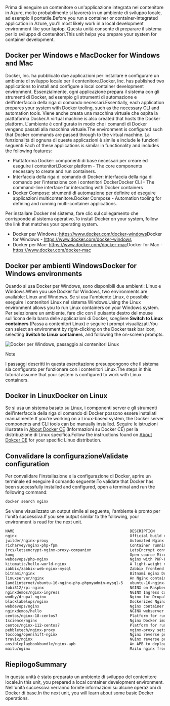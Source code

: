 <span data-ttu-id="6134e-101">Prima di eseguire un contenitore o un'applicazione integrata nel contenitore in Azure, molto probabilmente si lavorerà in un ambiente di sviluppo locale, ad esempio il portatile.</span><span class="sxs-lookup"><span data-stu-id="6134e-101">Before you run a container or container-integrated application in Azure, you'll most likely work in a local development environment like your laptop.</span></span> <span data-ttu-id="6134e-102">Questa unità consente di preparare il sistema per lo sviluppo di contenitori.</span><span class="sxs-lookup"><span data-stu-id="6134e-102">This unit helps you prepare your system for container development.</span></span>

## <a name="docker-for-windows-and-mac"></a><span data-ttu-id="6134e-103">Docker per Windows e Mac</span><span class="sxs-lookup"><span data-stu-id="6134e-103">Docker for Windows and Mac</span></span>

<span data-ttu-id="6134e-104">Docker, Inc. ha pubblicato due applicazioni per installare e configurare un ambiente di sviluppo locale per il contenitore.</span><span class="sxs-lookup"><span data-stu-id="6134e-104">Docker, Inc. has published two applications to install and configure a local container development environment.</span></span> <span data-ttu-id="6134e-105">Essenzialmente, ogni applicazione prepara il sistema con gli strumenti di Docker, ad esempio gli strumenti di automazione e dell'interfaccia della riga di comando necessari.</span><span class="sxs-lookup"><span data-stu-id="6134e-105">Essentially, each application prepares your system with Docker tooling, such as the necessary CLI and automation tools.</span></span> <span data-ttu-id="6134e-106">Viene anche creata una macchina virtuale che ospita la piattaforma Docker.</span><span class="sxs-lookup"><span data-stu-id="6134e-106">A virtual machine is also created that hosts the Docker platform.</span></span> <span data-ttu-id="6134e-107">L'ambiente è configurato in modo che i comandi di Docker vengano passati alla macchina virtuale.</span><span class="sxs-lookup"><span data-stu-id="6134e-107">The environment is configured such that Docker commands are passed through to the virtual machine.</span></span> <span data-ttu-id="6134e-108">La funzionalità di ognuna di queste applicazioni è simile e include le funzioni seguenti:</span><span class="sxs-lookup"><span data-stu-id="6134e-108">Each of these applications is similar in functionality and includes the following features:</span></span>

- <span data-ttu-id="6134e-109">Piattaforma Docker: componenti di base necessari per creare ed eseguire i contenitori.</span><span class="sxs-lookup"><span data-stu-id="6134e-109">Docker platform - The core components necessary to create and run containers.</span></span>
- <span data-ttu-id="6134e-110">Interfaccia della riga di comando di Docker: interfaccia della riga di comando per l'interazione con i contenitori Docker</span><span class="sxs-lookup"><span data-stu-id="6134e-110">Docker CLI - The command-line interface for interacting with Docker containers</span></span>
- <span data-ttu-id="6134e-111">Docker Compose: strumenti di automazione per definire ed eseguire applicazioni multicontenitore.</span><span class="sxs-lookup"><span data-stu-id="6134e-111">Docker Compose - Automation tooling for defining and running multi-container applications.</span></span>

<span data-ttu-id="6134e-112">Per installare Docker nel sistema, fare clic sul collegamento che corrisponde al sistema operativo.</span><span class="sxs-lookup"><span data-stu-id="6134e-112">To install Docker on your system, follow the link that matches your operating system.</span></span>

- <span data-ttu-id="6134e-113">Docker per Windows: https://www.docker.com/docker-windows</span><span class="sxs-lookup"><span data-stu-id="6134e-113">Docker for Windows - https://www.docker.com/docker-windows</span></span>
- <span data-ttu-id="6134e-114">Docker per Mac: https://www.docker.com/docker-mac</span><span class="sxs-lookup"><span data-stu-id="6134e-114">Docker for Mac - https://www.docker.com/docker-mac</span></span>

## <a name="docker-for-windows-environments"></a><span data-ttu-id="6134e-115">Docker per ambienti Windows</span><span class="sxs-lookup"><span data-stu-id="6134e-115">Docker for Windows environments</span></span>

<span data-ttu-id="6134e-116">Quando si usa Docker per Windows, sono disponibili due ambienti: Linux e Windows.</span><span class="sxs-lookup"><span data-stu-id="6134e-116">When you use Docker for Windows, two environments are available: Linux and Windows.</span></span> <span data-ttu-id="6134e-117">Se si usa l'ambiente Linux, è possibile eseguire i contenitori Linux nel sistema Windows.</span><span class="sxs-lookup"><span data-stu-id="6134e-117">Using the Linux environment allows you to run Linux containers on your Windows system.</span></span> <span data-ttu-id="6134e-118">Per selezionare un ambiente, fare clic con il pulsante destro del mouse sull'icona della barra delle applicazioni di Docker, scegliere **Switch to Linux containers** (Passa a contenitori Linux) e seguire i prompt visualizzati.</span><span class="sxs-lookup"><span data-stu-id="6134e-118">You can select an environment by right-clicking on the Docker task bar icon, selecting **Switch to Linux containers**, and following the on-screen prompts.</span></span>

![Docker per Windows, passaggio ai contenitori Linux](../media-draft/2-docker-linux.png)

> [!NOTE]
> <span data-ttu-id="6134e-120">I passaggi descritti in questa esercitazione presuppongono che il sistema sia configurato per funzionare con i contenitori Linux.</span><span class="sxs-lookup"><span data-stu-id="6134e-120">The steps in this tutorial assume that your system is configured to work with Linux containers.</span></span>

## <a name="docker-on-linux"></a><span data-ttu-id="6134e-121">Docker in Linux</span><span class="sxs-lookup"><span data-stu-id="6134e-121">Docker on Linux</span></span>

<span data-ttu-id="6134e-122">Se si usa un sistema basato su Linux, i componenti server e gli strumenti dell'interfaccia della riga di comando di Docker possono essere installati manualmente.</span><span class="sxs-lookup"><span data-stu-id="6134e-122">If you're working on a Linux-based system, the Docker server components and CLI tools can be manually installed.</span></span> <span data-ttu-id="6134e-123">Seguire le istruzioni illustrate in [About Docker CE](https://docs.docker.com/install/#server) (Informazioni su Docker CE) per la distribuzione di Linux specifica.</span><span class="sxs-lookup"><span data-stu-id="6134e-123">Follow the instructions found on [About Dokcer CE](https://docs.docker.com/install/#server) for your specific Linux distribution.</span></span>

## <a name="validate-configuration"></a><span data-ttu-id="6134e-124">Convalidare la configurazione</span><span class="sxs-lookup"><span data-stu-id="6134e-124">Validate configuration</span></span>

<span data-ttu-id="6134e-125">Per convalidare l'installazione e la configurazione di Docker, aprire un terminale ed eseguire il comando seguente:</span><span class="sxs-lookup"><span data-stu-id="6134e-125">To validate that Docker has been successfully installed and configured, open a terminal and run the following command:</span></span>

```bash
docker search nginx
```

<span data-ttu-id="6134e-126">Se viene visualizzato un output simile al seguente, l'ambiente è pronto per l'unità successiva.</span><span class="sxs-lookup"><span data-stu-id="6134e-126">If you see output similar to the following, your environment is read for the next unit.</span></span>

```bash
NAME                                                   DESCRIPTION                                     STARS               OFFICIAL            AUTOMATED
nginx                                                  Official build of Nginx.                        9034                [OK]
jwilder/nginx-proxy                                    Automated Nginx reverse proxy for docker con…   1362                                    [OK]
richarvey/nginx-php-fpm                                Container running Nginx + PHP-FPM capable of…   589                                     [OK]
jrcs/letsencrypt-nginx-proxy-companion                 LetsEncrypt container to use with nginx as p…   390                                     [OK]
kong                                                   Open-source Microservice & API Management la…   204                 [OK]
webdevops/php-nginx                                    Nginx with PHP-FPM                              106                                     [OK]
kitematic/hello-world-nginx                            A light-weight nginx container that demonstr…   102
zabbix/zabbix-web-nginx-mysql                          Zabbix frontend based on Nginx web-server wi…   59                                      [OK]
bitnami/nginx                                          Bitnami nginx Docker Image                      54                                      [OK]
linuxserver/nginx                                      An Nginx container, brought to you by LinuxS…   37
1and1internet/ubuntu-16-nginx-php-phpmyadmin-mysql-5   ubuntu-16-nginx-php-phpmyadmin-mysql-5          36                                      [OK]
tobi312/rpi-nginx                                      NGINX on Raspberry Pi / armhf                   20                                      [OK]
nginxdemos/nginx-ingress                               NGINX Ingress Controller for Kubernetes . Th…   11
wodby/drupal-nginx                                     Nginx for Drupal container image                9                                       [OK]
blacklabelops/nginx                                    Dockerized Nginx Reverse Proxy Server.          9                                       [OK]
webdevops/nginx                                        Nginx container                                 8                                       [OK]
nginxdemos/hello                                       NGINX webserver that serves a simple page co…   7                                       [OK]
centos/nginx-18-centos7                                Platform for running nginx 1.8 or building n…   6
1science/nginx                                         Nginx Docker images that include Consul Temp…   4                                       [OK]
centos/nginx-112-centos7                               Platform for running nginx 1.12 or building …   3
pebbletech/nginx-proxy                                 nginx-proxy sets up a container running ngin…   2                                       [OK]
toccoag/openshift-nginx                                Nginx reverse proxy for Nice running on same…   1                                       [OK]
travix/nginx                                           NGinx reverse proxy                             1                                       [OK]
ansibleplaybookbundle/nginx-apb                        An APB to deploy NGINX                          0                                       [OK]
mailu/nginx                                            Mailu nginx frontend                            0                                       [OK]
```

## <a name="summary"></a><span data-ttu-id="6134e-127">Riepilogo</span><span class="sxs-lookup"><span data-stu-id="6134e-127">Summary</span></span>

<span data-ttu-id="6134e-128">In questa unità è stato preparato un ambiente di sviluppo del contenitore locale.</span><span class="sxs-lookup"><span data-stu-id="6134e-128">In this unit, you prepared a local container development environment.</span></span> <span data-ttu-id="6134e-129">Nell'unità successiva verranno fornite informazioni su alcune operazioni di Docker di base.</span><span class="sxs-lookup"><span data-stu-id="6134e-129">In the next unit, you will learn about some basic Docker operations.</span></span>
